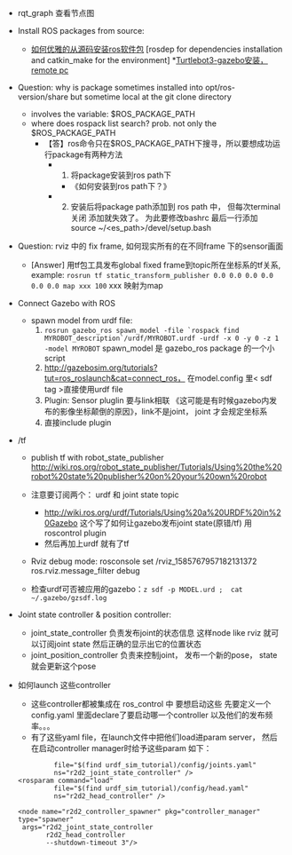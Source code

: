 * rqt_graph 查看节点图
* Install ROS packages from source:
    * [如何优雅的从源码安装ros软件包](https://blog.csdn.net/bluewhalerobot/article/details/88908320) [rosdep for dependencies installation and catkin_make for the environment]
*[Turtlebot3-gazebo安装，remote pc](http://emanual.robotis.com/docs/en/platform/turtlebot3/pc_setup/#install-dependent-packages)

* Question: why is package sometimes installed into opt/ros-version/share but sometime local at the git clone directory
    * involves the variable: $ROS_PACKAGE_PATH
    * where does rospack list search? prob. not only the $ROS_PACKAGE_PATH
        * 【答】ros命令只在$ROS_PACKAGE_PATH下搜寻，所以要想成功运行package有两种方法
            * 1. 将package安装到ros path下
                * 《如何安装到ros path下？》
            * 2. 安装后将package path添加到 ros path 中， 但每次terminal 关闭 添加就失效了。 为此要修改bashrc 最后一行添加 source ~/<es_path>/devel/setup.bash

* Question: rviz 中的 fix frame, 如何现实所有的在不同frame 下的sensor画面
    * [Answer] 用tf包工具发布global fixed frame到topic所在坐标系的tf关系, example:
    `rosrun tf static_transform_publisher 0.0 0.0 0.0 0.0 0.0 0.0 map xxx 100` xxx 映射为map
        
 * Connect Gazebo with ROS
   * spawn model from urdf file: 
      1. ```rosrun gazebo_ros spawn_model -file `rospack find MYROBOT_description`/urdf/MYROBOT.urdf -urdf -x 0 -y 0 -z 1 -model MYROBOT``` spawn_model 是 gazebo_ros package 的一个小 script
      2. http://gazebosim.org/tutorials?tut=ros_roslaunch&cat=connect_ros， 在model.config 里< sdf tag >直接使用urdf file
      3. Plugin: Sensor pluglin 要与link相联 《这可能是有时候gazebo内发布的影像坐标颠倒的原因》，link不是joint， joint 才会规定坐标系
      4. 直接include plugin 
      
* /tf
   * publish tf with robot_state_publisher http://wiki.ros.org/robot_state_publisher/Tutorials/Using%20the%20robot%20state%20publisher%20on%20your%20own%20robot
   * 注意要订阅两个： urdf 和 joint state topic
      * http://wiki.ros.org/urdf/Tutorials/Using%20a%20URDF%20in%20Gazebo 这个写了如何让gazebo发布joint state(原错/tf) 用roscontrol plugin
      * 然后再加上urdf 就有了tf
  * Rviz debug mode: rosconsole set /rviz_1585767957182131372 ros.rviz.message_filter debug
   
   * 检查urdf可否被应用的gazebo：```z sdf -p MODEL.urd ;  cat ~/.gazebo/gzsdf.log ```
   
* Joint state controller & position controller:
   * joint_state_controller 负责发布joint的状态信息 这样node like rviz 就可以订阅joint state 然后正确的显示出它的位置状态
   * joint_position_controller 负责来控制joint， 发布一个新的pose， state就会更新这个pose 
* 如何launch 这些controller
   * 这些controller都被集成在 ros_control 中 要想启动这些 先要定义一个config.yaml 里面declare了要启动哪一个controller 以及他们的发布频率。。。
   * 有了这些yaml file，在launch文件中把他们load进param server， 然后在启动controller manager时给予这些param 如下：
   ``` <rosparam command="load"
            file="$(find urdf_sim_tutorial)/config/joints.yaml"
            ns="r2d2_joint_state_controller" />
  <rosparam command="load"
            file="$(find urdf_sim_tutorial)/config/head.yaml"
            ns="r2d2_head_controller" />

  <node name="r2d2_controller_spawner" pkg="controller_manager" type="spawner"
    args="r2d2_joint_state_controller
          r2d2_head_controller
          --shutdown-timeout 3"/>
   ```
      


